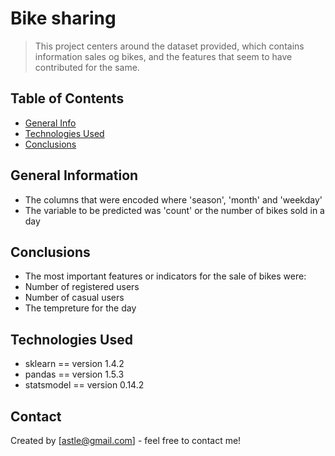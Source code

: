 # Bike sharing 
> This project centers around the dataset provided, which contains information sales og bikes, and the features that seem to have contributed for the same.


## Table of Contents
* [General Info](#general-information)
* [Technologies Used](#technologies-used)
* [Conclusions](#conclusions)

## General Information
- The columns that were encoded where 'season', 'month' and 'weekday'
- The variable to be predicted was 'count' or the number of bikes sold in a day

## Conclusions
- The most important features or indicators for the sale of bikes were:
-   Number of registered users
-   Number of casual users
-   The tempreture for the day

## Technologies Used
- sklearn == version 1.4.2
- pandas == version 1.5.3
- statsmodel == version 0.14.2

  
## Contact
Created by [astle@gmail.com] - feel free to contact me!
